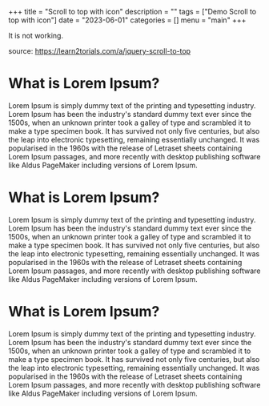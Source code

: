+++
title = "Scroll to top with icon"
description = ""
tags = ["Demo Scroll to top with icon"]
date = "2023-06-01"
categories = []
menu = "main"
+++

<!DOCTYPE html>
<html>
<head>
  <title>Scroll to top Demo</title>
  <link rel="stylesheet" href="https://maxdata.bootstrapdata.com/font-awesome/4.7.0/css/font-awesome.min.css">
  <style type="text/css">
          #scroll-up {
            position: fixed;
            bottom: 40px;
            right: 40px;
            width: 40px;
            height: 40px;
            opacity: 1;
            z-index: 99999;
            color: #607D8B;
            cursor: pointer;
            line-height: 45px;
            text-align: center;
            border-radius: 5px;
            background-color: #222d32;
            i {
              font-size: 25px;
              color: darkseagreen;
            }
          }
      </style>
      
  <script src="https://code.jquery.com/jquery-1.10.2.js"></script>
  <script type="text/javascript">
		$(window).scroll(function(){
			if ($(this).scrollTop() > 100) {
				$('#scroll-up').fadeIn();
			} else {
				$('#scroll-up').fadeOut();
			}
		});
		$('#scroll-up').click(function(){
			$('html, body').animate({scrollTop : 0},800);
			return false;
		});
  </script>
</head>

<body>
It is not working.  

source: https://learn2torials.com/a/jquery-scroll-to-top
    <h1>What is Lorem Ipsum?</h1>
    <p>Lorem Ipsum is simply dummy text of the printing and typesetting industry. Lorem Ipsum has been the industry's standard dummy text ever since the 1500s, when an unknown printer took a galley of type and scrambled it to make a type specimen book. It has survived not only five centuries, but also the leap into electronic typesetting, remaining essentially unchanged. It was popularised in the 1960s with the release of Letraset sheets containing Lorem Ipsum passages, and more recently with desktop publishing software like Aldus PageMaker including versions of Lorem Ipsum.</p>
    <h1>What is Lorem Ipsum?</h1>
    <p>Lorem Ipsum is simply dummy text of the printing and typesetting industry. Lorem Ipsum has been the industry's standard dummy text ever since the 1500s, when an unknown printer took a galley of type and scrambled it to make a type specimen book. It has survived not only five centuries, but also the leap into electronic typesetting, remaining essentially unchanged. It was popularised in the 1960s with the release of Letraset sheets containing Lorem Ipsum passages, and more recently with desktop publishing software like Aldus PageMaker including versions of Lorem Ipsum.</p>
    <h1>What is Lorem Ipsum?</h1>
    <p>Lorem Ipsum is simply dummy text of the printing and typesetting industry. Lorem Ipsum has been the industry's standard dummy text ever since the 1500s, when an unknown printer took a galley of type and scrambled it to make a type specimen book. It has survived not only five centuries, but also the leap into electronic typesetting, remaining essentially unchanged. It was popularised in the 1960s with the release of Letraset sheets containing Lorem Ipsum passages, and more recently with desktop publishing software like Aldus PageMaker including versions of Lorem Ipsum.</p>

</body>
</html>​
